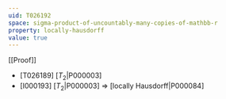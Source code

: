 ```yaml
---
uid: T026192
space: sigma-product-of-uncountably-many-copies-of-mathbb-r
property: locally-hausdorff
value: true
---
```

[[Proof]]

* [T026189] [$T_2$|P000003]
* [I000193] [$T_2$|P000003] => [locally Hausdorff|P000084]

